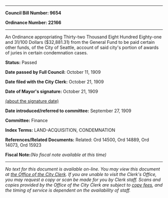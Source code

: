 

********

**Council Bill Number: 9654**
   
**Ordinance Number: 22166**
********

 An Ordinance appropriating Thirty-two Thousand Eight Hundred Eighty-one and 31/100 Dollars ($32,881.31) from the General Fund to be paid certain other funds, of the City of Seattle, account of said city's portion of awards of juries in certain condemnation cases.

**Status:** Passed
   
**Date passed by Full Council:** October 11, 1909
   
**Date filed with the City Clerk:** October 21, 1909
   
**Date of Mayor's signature:** October 21, 1909
   
[(about the signature date)](/~public/approvaldate.htm)
   
   
   
**Date introduced/referred to committee:** September 27, 1909
   
**Committee:** Finance
   
   
**Index Terms:** LAND-ACQUISITION, CONDEMNATION

**References/Related Documents:** Related: Ord 14500, Ord 14889, Ord 14073, Ord 15923

**Fiscal Note:**_(No fiscal note available at this time)_
********

_No text for this document is available on-line. You may view this document at [the Office of the City Clerk](http://www.seattle.gov/leg/clerk/contactUs.htm). If you are unable to visit the Clerk's Office, you may request a copy or scan be made for you by Clerk staff. Scans and copies provided by the Office of the City Clerk are subject to [copy fees](http://clerk.seattle.gov/~public/clerkfees.htm), and the timing of service is dependent on the availability of staff._

